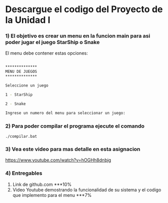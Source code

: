 # Descargue el codigo del Proyecto de la Unidad I

### 1) El objetivo es crear un menu en la funcion main para asi poder jugar el juego StarShip o Snake

El menu debe contener estas opciones:


```sh

**************
MENU DE JUEGOS
**************

Seleccione un juego

1 - StarShip

2 - Snake

Ingrese un numero del menu para seleccionar un juego:

```


### 2) Para poder compilar el programa ejecute el comando

`./compilar.bat`

### 3) Vea este video para mas detalle en esta asignacion

https://www.youtube.com/watch?v=hOGHh8dnbjg

### 4) Entregables

1) Link de github.com ***10%
2) Video Youtube demostrando la funcionalidad de su sistema y el codigo que implemento para el menu ***7%

